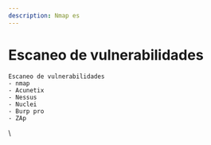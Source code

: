 ```yaml
---
description: Nmap es
---
```


# Escaneo de vulnerabilidades

```
Escaneo de vulnerabilidades
- nmap
- Acunetix
- Nessus
- Nuclei
- Burp pro
- ZAp
```

\




